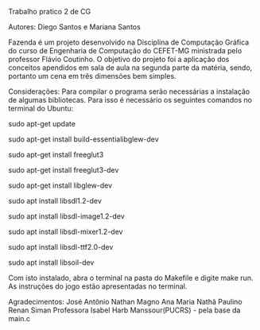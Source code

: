 Trabalho pratico 2 de CG

Autores: Diego Santos e Mariana Santos

Fazenda é um projeto desenvolvido na Disciplina de Computação Gráfica do curso de Engenharia de Computação do CEFET-MG ministrada pelo professor Flávio Coutinho. O objetivo do projeto foi a aplicação dos conceitos apendidos em sala de aula na segunda parte da matéria, sendo, portanto um cena em três dimensões bem simples.

Considerações:
Para compilar o programa serão necessárias a instalação de algumas bibliotecas. Para isso é necessário os seguintes comandos no terminal do Ubuntu:

sudo apt-get update 

sudo apt-get install build-essentialibglew-dev

sudo apt-get install freeglut3 

sudo apt-get install freeglut3-dev

sudo apt-get install libglew-dev

sudo apt install libsdl1.2-dev 

sudo apt install libsdl-image1.2-dev 

sudo apt install libsdl-mixer1.2-dev

sudo apt install libsdl-ttf2.0-dev

sudo apt install libsoil-dev


Com isto instalado, abra o terminal na pasta do Makefile e digite make run.
As instruções do jogo estão apresentadas no terminal.

Agradecimentos:
José Antônio 
Nathan Magno
Ana Maria
Nathã Paulino
Renan Siman
Professora Isabel Harb Manssour(PUCRS) - pela base da main.c


